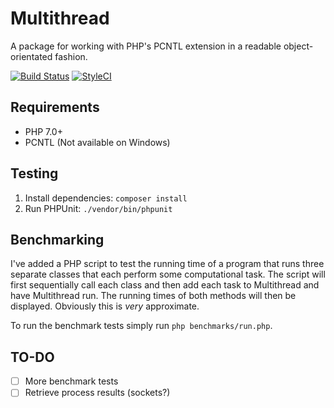 # Multithread
A package for working with PHP's PCNTL extension in a readable object-orientated
fashion.

[![Build Status](https://travis-ci.org/byrobots/multithread.svg?branch=master)](https://travis-ci.org/byrobots/multithread)
[![StyleCI](https://styleci.io/repos/102980804/shield?branch=master)](https://styleci.io/repos/102980804)

## Requirements
- PHP 7.0+
- PCNTL (Not available on Windows)

## Testing
1. Install dependencies: `composer install`
2. Run PHPUnit: `./vendor/bin/phpunit`

## Benchmarking
I've added a PHP script to test the running time of a program that runs three
separate classes that each perform some computational task. The script will
first sequentially call each class and then add each task to Multithread and
have Multithread run. The running times of both methods will then be displayed.
Obviously this is *very* approximate.

To run the benchmark tests simply run `php benchmarks/run.php`.

## TO-DO
- [ ] More benchmark tests
- [ ] Retrieve process results (sockets?)
